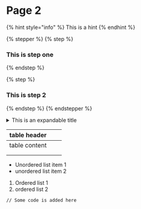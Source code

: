 # Page 2

{% hint style="info" %}
This is a hint
{% endhint %}

{% stepper %}
{% step %}
### This is step one


{% endstep %}

{% step %}
### This is step 2


{% endstep %}
{% endstepper %}

<details>

<summary>This is an expandable title</summary>

This is expandable content

</details>

| table header  |   |   |
| ------------- | - | - |
| table content |   |   |
|               |   |   |
|               |   |   |

* Unordered list item 1
* unordered list item 2



1. Ordered list 1
2. ordered list 2



```
// Some code is added here
```

